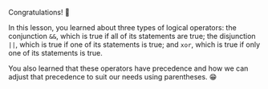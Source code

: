 Congratulations! :clap:

In this lesson, you learned about three types of logical operators: the conjunction `&&`, which is true if all of its statements are true; the disjunction `||`, which is true if one of its statements is true; and `xor`, which is true if only one of its statements is true.

You also learned that these operators have precedence and how we can adjust that precedence to suit our needs using parentheses. :grin:
